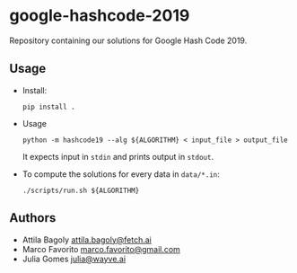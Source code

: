 # google-hashcode-2019

Repository containing our solutions for Google Hash Code 2019.

## Usage

- Install:

      pip install .

- Usage

      python -m hashcode19 --alg ${ALGORITHM} < input_file > output_file
      
    It expects input in `stdin` and prints output in `stdout`.

- To compute the solutions for every data in `data/*.in`:

      ./scripts/run.sh ${ALGORITHM}
      
## Authors

- Attila Bagoly <attila.bagoly@fetch.ai>
- Marco Favorito <marco.favorito@gmail.com>
- Julia Gomes <julia@wayve.ai>
